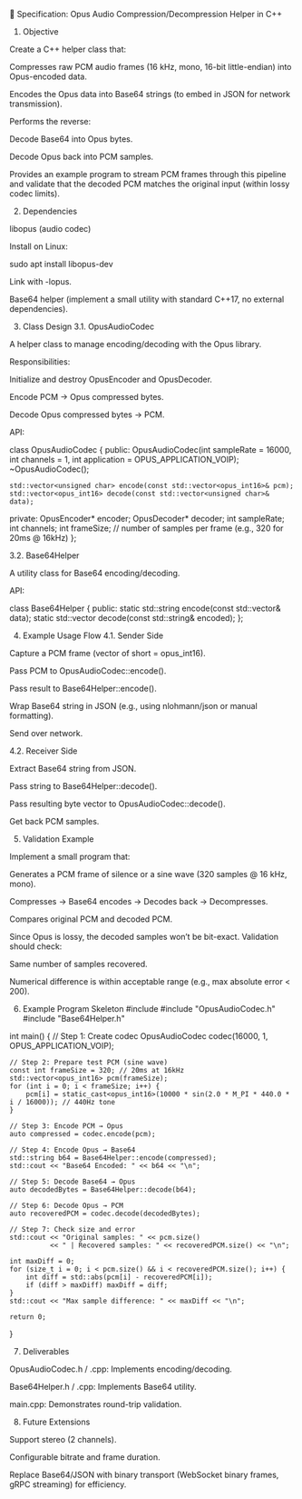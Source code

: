 📄 Specification: Opus Audio Compression/Decompression Helper in C++
1. Objective

Create a C++ helper class that:

Compresses raw PCM audio frames (16 kHz, mono, 16-bit little-endian) into Opus-encoded data.

Encodes the Opus data into Base64 strings (to embed in JSON for network transmission).

Performs the reverse:

Decode Base64 into Opus bytes.

Decode Opus back into PCM samples.

Provides an example program to stream PCM frames through this pipeline and validate that the decoded PCM matches the original input (within lossy codec limits).

2. Dependencies

libopus (audio codec)

Install on Linux:

sudo apt install libopus-dev


Link with -lopus.

Base64 helper (implement a small utility with standard C++17, no external dependencies).

3. Class Design
3.1. OpusAudioCodec

A helper class to manage encoding/decoding with the Opus library.

Responsibilities:

Initialize and destroy OpusEncoder and OpusDecoder.

Encode PCM → Opus compressed bytes.

Decode Opus compressed bytes → PCM.

API:

class OpusAudioCodec {
public:
    OpusAudioCodec(int sampleRate = 16000, int channels = 1, int application = OPUS_APPLICATION_VOIP);
    ~OpusAudioCodec();

    std::vector<unsigned char> encode(const std::vector<opus_int16>& pcm);
    std::vector<opus_int16> decode(const std::vector<unsigned char>& data);

private:
    OpusEncoder* encoder;
    OpusDecoder* decoder;
    int sampleRate;
    int channels;
    int frameSize; // number of samples per frame (e.g., 320 for 20ms @ 16kHz)
};

3.2. Base64Helper

A utility class for Base64 encoding/decoding.

API:

class Base64Helper {
public:
    static std::string encode(const std::vector<unsigned char>& data);
    static std::vector<unsigned char> decode(const std::string& encoded);
};

4. Example Usage Flow
4.1. Sender Side

Capture a PCM frame (vector of short = opus_int16).

Pass PCM to OpusAudioCodec::encode().

Pass result to Base64Helper::encode().

Wrap Base64 string in JSON (e.g., using nlohmann/json or manual formatting).

Send over network.

4.2. Receiver Side

Extract Base64 string from JSON.

Pass string to Base64Helper::decode().

Pass resulting byte vector to OpusAudioCodec::decode().

Get back PCM samples.

5. Validation Example

Implement a small program that:

Generates a PCM frame of silence or a sine wave (320 samples @ 16 kHz, mono).

Compresses → Base64 encodes → Decodes back → Decompresses.

Compares original PCM and decoded PCM.

Since Opus is lossy, the decoded samples won’t be bit-exact. Validation should check:

Same number of samples recovered.

Numerical difference is within acceptable range (e.g., max absolute error < 200).

6. Example Program Skeleton
#include <iostream>
#include "OpusAudioCodec.h"
#include "Base64Helper.h"

int main() {
    // Step 1: Create codec
    OpusAudioCodec codec(16000, 1, OPUS_APPLICATION_VOIP);

    // Step 2: Prepare test PCM (sine wave)
    const int frameSize = 320; // 20ms at 16kHz
    std::vector<opus_int16> pcm(frameSize);
    for (int i = 0; i < frameSize; i++) {
        pcm[i] = static_cast<opus_int16>(10000 * sin(2.0 * M_PI * 440.0 * i / 16000)); // 440Hz tone
    }

    // Step 3: Encode PCM → Opus
    auto compressed = codec.encode(pcm);

    // Step 4: Encode Opus → Base64
    std::string b64 = Base64Helper::encode(compressed);
    std::cout << "Base64 Encoded: " << b64 << "\n";

    // Step 5: Decode Base64 → Opus
    auto decodedBytes = Base64Helper::decode(b64);

    // Step 6: Decode Opus → PCM
    auto recoveredPCM = codec.decode(decodedBytes);

    // Step 7: Check size and error
    std::cout << "Original samples: " << pcm.size()
              << " | Recovered samples: " << recoveredPCM.size() << "\n";

    int maxDiff = 0;
    for (size_t i = 0; i < pcm.size() && i < recoveredPCM.size(); i++) {
        int diff = std::abs(pcm[i] - recoveredPCM[i]);
        if (diff > maxDiff) maxDiff = diff;
    }
    std::cout << "Max sample difference: " << maxDiff << "\n";

    return 0;
}

7. Deliverables

OpusAudioCodec.h / .cpp: Implements encoding/decoding.

Base64Helper.h / .cpp: Implements Base64 utility.

main.cpp: Demonstrates round-trip validation.

8. Future Extensions

Support stereo (2 channels).

Configurable bitrate and frame duration.

Replace Base64/JSON with binary transport (WebSocket binary frames, gRPC streaming) for efficiency.
